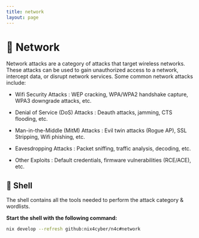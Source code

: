```yaml
---
title: network
layout: page
---
```


# 🛜 Network

Network attacks are a category of attacks that target wireless networks. These attacks can be used to gain unauthorized access to a network, intercept data, or disrupt network services. Some common network attacks include:

- Wifi Security Attacks : WEP cracking, WPA/WPA2 handshake capture, WPA3 downgrade attacks, etc.

- Denial of Service (DoS) Attacks : Deauth attacks, jamming, CTS flooding, etc.

- Man-in-the-Middle (MitM) Attacks : Evil twin attacks (Rogue AP), SSL Stripping, Wifi phishing, etc.

- Eavesdropping Attacks : Packet sniffing, traffic analysis, decoding, etc.

- Other Exploits : Default credentials, firmware vulnerabilities (RCE/ACE), etc.

## 🐚 Shell

The shell contains all the tools needed to perform the attack category & wordlists.

**Start the shell with the following command:**

```bash
nix develop --refresh github:nix4cyber/n4c#network
```
